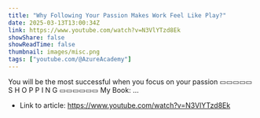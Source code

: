 ```yaml
---
title: "Why Following Your Passion Makes Work Feel Like Play?"
date: 2025-03-13T13:00:34Z
link: https://www.youtube.com/watch?v=N3VlYTzd8Ek
showShare: false
showReadTime: false
thumbnail: images/misc.png
tags: ["youtube.com/@AzureAcademy"]
---
```

You will be the most successful when you focus on your passion ▭▭▭▭▭ S H O P P I N G ▭▭▭▭▭▭ My Book: ...

- Link to article: https://www.youtube.com/watch?v=N3VlYTzd8Ek